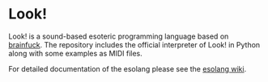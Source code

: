 # Look!
 
Look! is a sound-based esoteric programming language based on [brainfuck](https://esolangs.org/wiki/Brainfuck). The repository includes the official interpreter of Look! in Python along with some examples as MIDI files.

For detailed documentation of the esolang please see the [esolang wiki](https://esolangs.org/wiki/Look!).